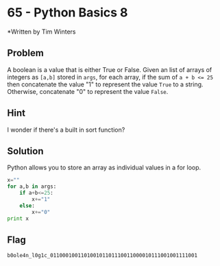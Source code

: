 # 65 - Python Basics 8 

*Written by Tim Winters

## Problem
A boolean is a value that is either True or False. Given an list of arrays of integers as `[a,b]` stored in `args`, for each array, if the sum of `a + b <= 25` then concatenate the value "1" to represent the value `True` to a string. Otherwise, concatenate "0" to represent the value `False`.
## Hint

I wonder if there's a built in sort function?

## Solution
Python allows you to store an array as individual values in a for loop.

```Python
x=""
for a,b in args:
    if a+b<=25:
        x+="1"
    else:
        x+="0"
print x
```

## Flag

`b0ole4n_l0g1c_011000100110100101101110011000010111001001111001`
